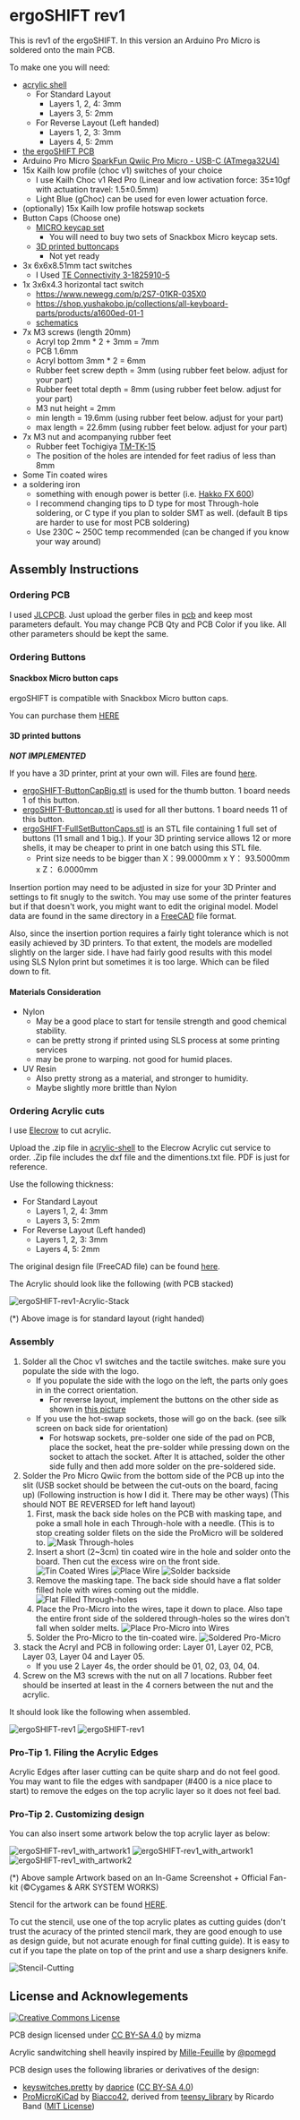 ergoSHIFT rev1
========================================================================

This is rev1 of the ergoSHIFT.  In this version an Arduino Pro Micro
is soldered onto the main PCB.

To make one you will need:

* [acrylic shell](./acrylic-shell/)
    * For Standard Layout
        * Layers 1, 2, 4: 3mm
        * Layers 3, 5: 2mm
    * For Reverse Layout (Left handed)
        * Layers 1, 2, 3: 3mm
        * Layers 4, 5: 2mm
* [the ergoSHIFT PCB](./pcb/)
* Arduino Pro Micro [SparkFun Qwiic Pro Micro - USB-C (ATmega32U4)](https://www.sparkfun.com/products/15795)
* 15x Kailh low profile (choc v1) switches of your choice
    * I use Kailh Choc v1 Red Pro (Linear and low activation force: 35±10gf with actuation travel: 1.5±0.5mm)
    * Light Blue (gChoc) can be used for even lower actuation force.
* (optionally) 15x Kailh low profile hotswap sockets
* Button Caps (Choose one)
    * [MICRO keycap set](https://junkfoodarcades.com/collections/micro-accessories)
        * You will need to buy two sets of Snackbox Micro keycap sets.
    * [3D printed buttoncaps](../3d-printed-buttoncaps)
        * Not yet ready
* 3x 6x6x8.51mm tact switches
    * I Used [TE Connectivity 3-1825910-5](https://www.te.com/ja/product-3-1825910-5.html)
* 1x 3x6x4.3 horizontal tact switch
    * https://www.newegg.com/p/2S7-01KR-035X0
    * https://shop.yushakobo.jp/collections/all-keyboard-parts/products/a1600ed-01-1
    * [schematics](images/tactile-switch_3x6x4.3.jpg)
* 7x M3 screws (length 20mm)
    * Acryl top 2mm * 2 + 3mm = 7mm
    * PCB 1.6mm
    * Acryl bottom 3mm * 2 = 6mm
    * Rubber feet screw depth = 3mm (using rubber feet below.  adjust for your part)
    * Rubber feet total depth = 8mm (using rubber feet below.  adjust for your part)
    * M3 nut height = 2mm
    * min length = 19.6mm (using rubber feet below.  adjust for your part)
    * max length = 22.6mm (using rubber feet below.  adjust for your part)
* 7x M3 nut and acompanying rubber feet
    * Rubber feet Tochigiya [TM-TK-15](https://www.monotaro.com/p/0933/2486/?displayId=5)
    * The position of the holes are intended for feet radius of less than 8mm
* Some Tin coated wires
* a soldering iron
    * something with enough power is better 
      (i.e. [Hakko FX 600](https://www.hakko.com/japan/products/hakko_fx600_set.html))
    * I recommend changing tips to D type for most Through-hole soldering, or C type if you plan to
      solder SMT as well. (default B tips are harder to use for most PCB soldering)
    * Use 230C ~ 250C temp recommended (can be changed if you know your way around)

## Assembly Instructions

### Ordering PCB

I used [JLCPCB](https://jlcpcb.com/).  Just upload the gerber files in [pcb](pcb) and keep most parameters default.
You may change PCB Qty and PCB Color if you like.  All other parameters should be kept the same.

### Ordering Buttons

#### Snackbox Micro button caps

ergoSHIFT is compatible with Snackbox Micro button caps.

You can purchase them [HERE](https://junkfoodarcades.com/collections/micro-accessories)

#### 3D printed buttons

_**NOT IMPLEMENTED**_

If you have a 3D printer, print at your own will.  Files are found [here](../3d-printed-buttoncaps/).

* [ergoSHIFT-ButtonCapBig.stl](../3d-printed-buttoncaps/ergoSHIFT-ButtonCapBig.stl) 
  is used for the thumb button. 1 board needs 1 of this button.
* [ergoSHIFT-Buttoncap.stl](../3d-printed-buttoncaps/ergoSHIFT-ButtonCapBig.stl) is used for all ther buttons.
  1 board needs 11 of this button.
* [ergoSHIFT-FullSetButtonCaps.stl](../3d-printed-buttoncaps/ergoSHIFT-FullSetButtonCaps.stl) is an STL file 
  containing 1 full set of buttons (11 small and 1 big.).  If your 3D printing service allows 12 or more shells,
  it may be cheaper to print in one batch using this STL file.
    * Print size needs to be bigger than X：99.0000mm x Y： 93.5000mm x Z： 6.0000mm

Insertion portion may need to be adjusted in size for your 3D Printer and settings to fit snugly to the switch.
You may use some of the printer features but if that doesn't work, you might want to edit the original model.
Model data are found in the same directory in a [FreeCAD](https://www.freecadweb.org/) file format.

Also, since the insertion portion requires a fairly tight tolerance which is not easily achieved by 3D printers.
To that extent, the models are modelled slightly on the larger side.  I have had fairly good results with this model using SLS Nylon print but sometimes it is too large.  Which can be filed down to fit.

#### Materials Consideration

* Nylon
    * May be a good place to start for tensile strength and good chemical stability.
    * can be pretty strong if printed using SLS process at some printing services
    * may be prone to warping.  not good for humid places.
* UV Resin
    * Also pretty strong as a material, and stronger to humidity.
    * Maybe slightly more brittle than Nylon

### Ordering Acrylic cuts

I use [Elecrow](https://www.elecrow.com/acrylic-cutting.html) to cut acrylic.

Upload the .zip file in [acrylic-shell](acrylic-shell/) to the Elecrow Acrylic cut service to order.
.Zip file includes the dxf file and the dimentions.txt file.  PDF is just for reference.

Use the following thickness:

* For Standard Layout
    * Layers 1, 2, 4: 3mm
    * Layers 3, 5: 2mm
* For Reverse Layout (Left handed)
    * Layers 1, 2, 3: 3mm
    * Layers 4, 5: 2mm

The original design file (FreeCAD file) can be found [here](./design_data/acryl-design/).

The Acrylic should look like the following (with PCB stacked)

![ergoSHIFT-rev1-Acrylic-Stack](./images/acryl-shell-stackup.png)

(*) Above image is for standard layout (right handed)

### Assembly

1. Solder all the Choc v1 switches and the tactile switches.  make sure you populate the side with the logo.
    * If you populate the side with the logo on the left, the parts only goes in in the correct orientation.
        * For reverse layout, implement the buttons on the other side as shown in [this picture](images/Reverse-Layout-Solering.jpg)
    * If you use the hot-swap sockets, those will go on the back. (see silk screen on back side for orientation)
        * For hotswap sockets, pre-solder one side of the pad on PCB, place the socket, heat the pre-solder while
          pressing down on the socket to attach the socket.  After It is attached, solder the other side fully and then add more solder on the pre-soldered side.
2. Solder the Pro Micro Qwiic from the bottom side of the PCB up into the slit (USB socket should be between the cut-outs on the board, facing up) (Following instruction is how I did it.  There may be other ways) (This should NOT BE REVERSED for left hand layout)
    1.  First, mask the back side holes on the PCB with masking tape, and poke a small hole in each Through-hole with a needle. (This is to stop creating solder filets on the side the ProMicro will be soldered to.
        ![Mask Through-holes](images/Soldering-1.jpg)
    2. Insert a short (2~3cm) tin coated wire in the hole and solder onto the board.  Then cut the excess wire on the front side.
       ![Tin Coated Wires](images/Soldering-2.jpg)
       ![Place Wire](images/Soldering-3.jpg)
       ![Solder backside](images/Soldering-4.jpg)
    3. Remove the masking tape.  The back side should have a flat solder filled hole with wires coming out the middle.
       ![Flat Filled Through-holes](images/Soldering-5.jpg)
    4. Place the Pro-Micro into the wires, tape it down to place.  Also tape the entire front side of 
       the soldered through-holes so the wires don't fall when solder melts.
       ![Place Pro-Micro into Wires](images/Soldering-6.jpg)
    5. Solder the Pro-Micro to the tin-coated wire.
       ![Soldered Pro-Micro](images/Soldering-7.jpg)
3. stack the Acryl and PCB in following order: Layer 01, Layer 02, PCB, Layer 03, Layer 04 and Layer 05.
    * If you use 2 Layer 4s, the order should be 01, 02, 03, 04, 04.
4. Screw on the M3 screws with the nut on all 7 locations.  Rubber feet should be inserted at least in the 4 corners between the nut and the acrylic.

It should look like the following when assembled.

![ergoSHIFT-rev1](images/ergoSHIFT-rev1-bare1.jpg)
![ergoSHIFT-rev1](images/ergoSHIFT-rev1-bare2.jpg)

### Pro-Tip 1. Filing the Acrylic Edges

Acrylic Edges after laser cutting can be quite sharp and do not feel good.
You may want to file the edges with sandpaper (#400 is a nice place to start) to remove the edges 
on the top acrylic layer so it does not feel bad.

### Pro-Tip 2. Customizing design

You can also insert some artwork below the top acrylic layer as below:

![ergoSHIFT-rev1_with_artwork1](images/ergoSHIFT-rev1-final01.jpg)
![ergoSHIFT-rev1_with_artwork1](images/ergoSHIFT-rev1-final02.jpg)
![ergoSHIFT-rev1_with_artwork2](images/ergoSHIFT-rev1-final03.jpg)

(*) Above sample Artwork based on an In-Game Screenshot + Official Fan-kit (©Cygames & ARK SYSTEM WORKS)

Stencil for the artwork can be found [HERE](./images/ergoSHIFT-stencil.svg).

To cut the stencil, use one of the top acrylic plates as cutting guides (don't trust the acuracy
of the printed stencil mark, they are good enough to use as design guide, but not acurate enough for 
final cutting guide).  It is easy to cut if you tape the plate on top of the print and use a sharp
designers knife.

![Stencil-Cutting](images/Stencil-Cutting.jpg)

## License and Acknowlegements

<a rel="license" href="http://creativecommons.org/licenses/by-sa/4.0/"><img alt="Creative Commons License" style="border-width:0" src="https://i.creativecommons.org/l/by-sa/4.0/88x31.png" /></a>

PCB design licensed under [CC BY-SA 4.0](https://creativecommons.org/licenses/by-sa/4.0/) by mizma

Acrylic sandwitching shell heavily inspired by [Mille-Feuille](https://pomegd.booth.pm/items/2685530) 
by [@pomegd](https://twitter.com/pomegd)

PCB design uses the following libraries or derivatives of the design:

* [keyswitches.pretty](https://github.com/daprice/keyswitches.pretty) by [daprice](https://github.com/daprice) ([CC BY-SA 4.0](https://creativecommons.org/licenses/by-sa/4.0/))
* [ProMicroKiCad](https://github.com/Biacco42/ProMicroKiCad) by [Biacco42](https://github.com/Biacco42), derived from [teensy\_library](https://github.com/XenGi/teensy_library) by Ricardo Band ([MIT License](https://opensource.org/licenses/mit-license.php))
